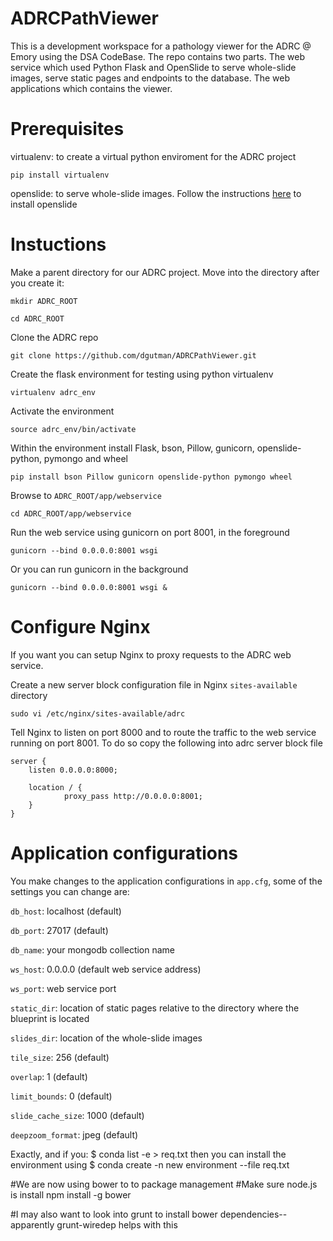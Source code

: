 ADRCPathViewer
=====================
This is a development workspace for a pathology viewer for the ADRC @ Emory using the DSA CodeBase. The repo contains two parts. The web service which used Python Flask and OpenSlide to serve whole-slide images, serve static pages and endpoints to the database. The web applications which contains the viewer.

Prerequisites
=====================
virtualenv: to create a virtual python enviroment for the ADRC project

    pip install virtualenv

openslide: to serve whole-slide images. Follow the instructions [here](https://github.com/DigitalSlideArchive/digital_slide_archive/wiki/VIPS-and-OpenSlide-Installation) to install openslide

Instuctions
=====================
Make a parent directory for our ADRC project. Move into the directory after you create it:

    mkdir ADRC_ROOT

    cd ADRC_ROOT

Clone the ADRC repo

    git clone https://github.com/dgutman/ADRCPathViewer.git

Create the flask environment for testing using python virtualenv

    virtualenv adrc_env

Activate the environment

    source adrc_env/bin/activate

Within the environment install Flask, bson, Pillow, gunicorn, openslide-python, pymongo and wheel

    pip install bson Pillow gunicorn openslide-python pymongo wheel

Browse to `ADRC_ROOT/app/webservice`

    cd ADRC_ROOT/app/webservice

Run the web service using gunicorn on port 8001, in the foreground

    gunicorn --bind 0.0.0.0:8001 wsgi

Or you can run gunicorn in the background

    gunicorn --bind 0.0.0.0:8001 wsgi &

Configure Nginx
==========================
If you want you can setup Nginx to proxy requests to the ADRC web service.

Create a new server block configuration file in Nginx `sites-available` directory

    sudo vi /etc/nginx/sites-available/adrc

Tell Nginx to listen on port 8000 and to route the traffic to the web service running on port 8001. To do so copy the following into adrc server block file

    server {
        listen 0.0.0.0:8000;

        location / {
                proxy_pass http://0.0.0.0:8001;
        }
    }

Application configurations
===========================
You make changes to the application configurations in `app.cfg`, some of the settings you can change are:

`db_host`: localhost (default)

`db_port`: 27017 (default)

`db_name`: your mongodb collection name

`ws_host`: 0.0.0.0 (default web service address)

`ws_port`: web service port

`static_dir`: location of static pages relative to the directory where the blueprint is located

`slides_dir`: location of the whole-slide images

`tile_size`: 256 (default)

`overlap`: 1 (default)

`limit_bounds`: 0 (default)

`slide_cache_size`: 1000 (default)

`deepzoom_format`: jpeg (default)

Exactly, and if you:
$ conda list -e > req.txt
then you can install the environment using
$ conda create -n new environment --file req.txt

#We are now using bower to to package management
#Make sure node.js is install
npm install -g bower



#I may also want to look into grunt to install bower dependencies-- apparently grunt-wiredep helps with this

